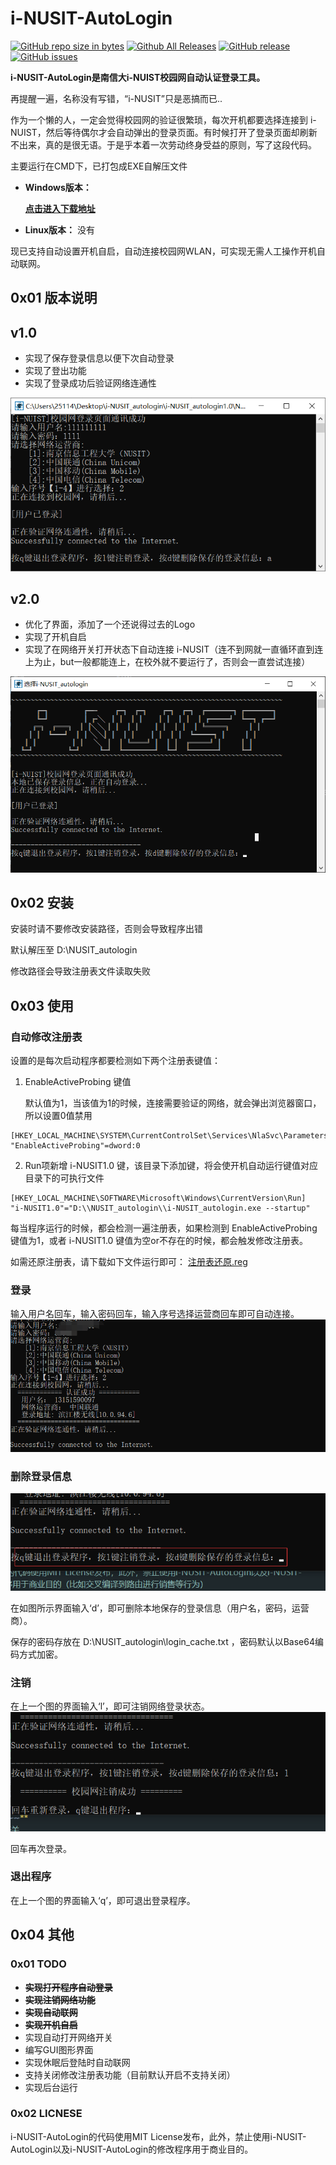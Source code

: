 # i-NUSIT-AutoLogin
[![GitHub repo size in bytes](https://img.shields.io/github/repo-size/Downtime111/i-NUSIT-AutoLogin.svg)](https://github.com/Downtime111/i-NUSIT-AutoLogin)  [![Github All Releases](https://img.shields.io/github/downloads/Downtime111/i-NUSIT-AutoLogin/total.svg)](http://github.com/Downtime111/i-NUSIT-AutoLogin/releases)  [![GitHub release](https://img.shields.io/github/release/Downtime111/i-NUSIT-AutoLogin.svg)](http://github.com/Downtime111/i-NUSIT-AutoLogin/releases)  [![GitHub issues](https://img.shields.io/github/issues/Downtime111/i-NUSIT-AutoLogin.svg)](https://github.com/Downtime111/i-NUSIT-AutoLogin/issues)

**i-NUSIT-AutoLogin是南信大i-NUIST校园网自动认证登录工具。**

再提醒一遍，名称没有写错，“i-NUSIT”只是恶搞而已..

作为一个懒的人，一定会觉得校园网的验证很繁琐，每次开机都要选择连接到 i-NUIST，然后等待偶尔才会自动弹出的登录页面。有时候打开了登录页面却刷新不出来，真的是很无语。于是乎本着一次劳动终身受益的原则，写了这段代码。

主要运行在CMD下，已打包成EXE自解压文件

* **Windows版本：**

    [**点击进入下载地址**](https://github.com/Downtime111/i-NUSIT-AutoLogin/releases)

* **Linux版本：**
    没有

现已支持自动设置开机自启，自动连接校园网WLAN，可实现无需人工操作开机自动联网。

## 0x01 版本说明
## v1.0

* 实现了保存登录信息以便下次自动登录
* 实现了登出功能
* 实现了登录成功后验证网络连通性


![image](
https://github.com/Downtime111/i-NUSIT-AutoLogin/raw/master/pic/Image.png)

## v2.0

* 优化了界面，添加了一个还说得过去的Logo
* 实现了开机自启
* 实现了在网络开关打开状态下自动连接 i-NUSIT（连不到网就一直循环直到连上为止，but一般都能连上，在校外就不要运行了，否则会一直尝试连接）

![image](
https://github.com/Downtime111/i-NUSIT-AutoLogin/raw/master/pic/Image%20%5B2%5D.png)

## 0x02 安装
安装时请不要修改安装路径，否则会导致程序出错

默认解压至 D:\NUSIT_autologin

修改路径会导致注册表文件读取失败

## 0x03 使用
### 自动修改注册表
设置的是每次启动程序都要检测如下两个注册表键值：

1. EnableActiveProbing 键值

    默认值为1，当该值为1的时候，连接需要验证的网络，就会弹出浏览器窗口，所以设置0值禁用
```
[HKEY_LOCAL_MACHINE\SYSTEM\CurrentControlSet\Services\NlaSvc\Parameters\Internet]
"EnableActiveProbing"=dword:0
```

2. Run项新增 i-NUSIT1.0 键，该目录下添加键，将会使开机自动运行键值对应目录下的可执行文件

```
[HKEY_LOCAL_MACHINE\SOFTWARE\Microsoft\Windows\CurrentVersion\Run]
"i-NUSIT1.0"="D:\\NUSIT_autologin\\i-NUSIT_autologin.exe --startup"
```
每当程序运行的时候，都会检测一遍注册表，如果检测到 EnableActiveProbing 键值为1，或者 
i-NUSIT1.0 键值为空or不存在的时候，都会触发修改注册表。

如需还原注册表，请下载如下文件运行即可：
[注册表还原.reg](https://github.com/Downtime111/i-NUSIT-AutoLogin/blob/master/注册表恢复.reg)

### 登录
输入用户名回车，输入密码回车，输入序号选择运营商回车即可自动连接。
![image](
https://github.com/Downtime111/i-NUSIT-AutoLogin/raw/master/pic/Image%20%5B3%5D.png)


### 删除登录信息
![image](
https://github.com/Downtime111/i-NUSIT-AutoLogin/raw/master/pic/Image%20%5B4%5D.png)

在如图所示界面输入‘d’，即可删除本地保存的登录信息（用户名，密码，运营商）。

保存的密码存放在 D:\NUSIT_autologin\login_cache.txt ，密码默认以Base64编码方式加密。

### 注销
在上一个图的界面输入‘l’，即可注销网络登录状态。
![image](
https://github.com/Downtime111/i-NUSIT-AutoLogin/raw/master/pic/Image%20%5B5%5D.png)

回车再次登录。
### 退出程序
在上一个图的界面输入‘q’，即可退出登录程序。

## 0x04 其他
### 0x01 TODO

* **~~实现打开程序自动登录~~**
* ~~**实现注销网络功能**~~
* **~~实现自动联网~~**
* **~~实现开机自启~~**
* 实现自动打开网络开关
* 编写GUI图形界面
* 实现休眠后登陆时自动联网
* 支持关闭修改注册表功能（目前默认开启不支持关闭）
* 实现后台运行

### 0x02 LICNESE
i-NUSIT-AutoLogin的代码使用MIT License发布，此外，禁止使用i-NUSIT-AutoLogin以及i-NUSIT-AutoLogin的修改程序用于商业目的。
